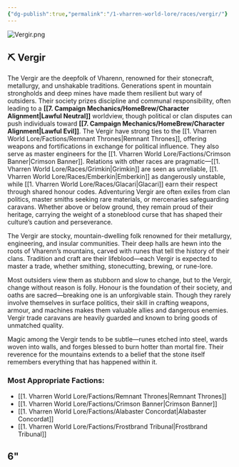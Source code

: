 ```yaml
---
{"dg-publish":true,"permalink":"/1-vharren-world-lore/races/vergir/"}
---
```


![Vergir.png](/img/user/z.%20Assets/Vergir.png)
## ⛏️ Vergir

The Vergir are the deepfolk of Vharenn, renowned for their stonecraft, metallurgy, and unshakable traditions. Generations spent in mountain strongholds and deep mines have made them resilient but wary of outsiders. Their society prizes discipline and communal responsibility, often leading to a **[[7. Campaign Mechanics/HomeBrew/Character Alignment\|Lawful Neutral]]** worldview, though political or clan disputes can push individuals toward **[[7. Campaign Mechanics/HomeBrew/Character Alignment\|Lawful Evil]]**. The Vergir have strong ties to the [[1. Vharren World Lore/Factions/Remnant Thrones\|Remnant Thrones]], offering weapons and fortifications in exchange for political influence. They also serve as master engineers for the [[1. Vharren World Lore/Factions/Crimson Banner\|Crimson Banner]]. Relations with other races are pragmatic—[[1. Vharren World Lore/Races/Grimkin\|Grimkin]] are seen as unreliable, [[1. Vharren World Lore/Races/Emberkin\|Emberkin]] as dangerously unstable, while [[1. Vharren World Lore/Races/Glacari\|Glacari]] earn their respect through shared honour codes. Adventuring Vergir are often exiles from clan politics, master smiths seeking rare materials, or mercenaries safeguarding caravans. Whether above or below ground, they remain proud of their heritage, carrying the weight of a stoneblood curse that has shaped their culture’s caution and perseverance.

The Vergir are stocky, mountain-dwelling folk renowned for their metallurgy, engineering, and insular communities. Their deep halls are hewn into the roots of Vharenn’s mountains, carved with runes that tell the history of their clans. Tradition and craft are their lifeblood—each Vergir is expected to master a trade, whether smithing, stonecutting, brewing, or rune-lore.

Most outsiders view them as stubborn and slow to change, but to the Vergir, change without reason is folly. Honour is the foundation of their society, and oaths are sacred—breaking one is an unforgivable stain. Though they rarely involve themselves in surface politics, their skill in crafting weapons, armour, and machines makes them valuable allies and dangerous enemies. Vergir trade caravans are heavily guarded and known to bring goods of unmatched quality.

Magic among the Vergir tends to be subtle—runes etched into steel, wards woven into walls, and forges blessed to burn hotter than mortal fire. Their reverence for the mountains extends to a belief that the stone itself remembers everything that has happened within it.

### **Most Appropriate Factions:**
- [[1. Vharren World Lore/Factions/Remnant Thrones\|Remnant Thrones]]
- [[1. Vharren World Lore/Factions/Crimson Banner\|Crimson Banner]]
- [[1. Vharren World Lore/Factions/Alabaster Concordat\|Alabaster Concordat]]
- [[1. Vharren World Lore/Factions/Frostbrand Tribunal\|Frostbrand Tribunal]]

6"
---
